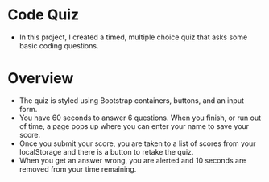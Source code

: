 # Code Quiz

- In this project, I created a timed, multiple choice quiz
that asks some basic coding questions.

# Overview

- The quiz is styled using Bootstrap containers, buttons, and an input form.
- You have 60 seconds to answer 6 questions. When you finish, or run out of time,
a page pops up where you can enter your name to save your score.
- Once you submit your score, you are taken to a list of scores from your
localStorage and there is a button to retake the quiz.
- When you get an answer wrong, you are alerted and 10 seconds are removed from
your time remaining.